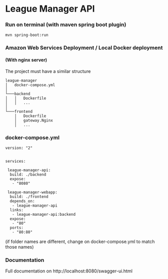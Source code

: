 # League Manager API

### Run on terminal (with maven spring boot plugin)

```Shell
mvn spring-boot:run
```

### Amazon Web Services Deployment / Local Docker deployment
#### (With nginx server)

The project must have a similar structure

```
league-manager
│   docker-compose.yml
│
└───backend
│   │   Dockerfile
│   │   ...
│
└───frontend
    │   Dockerfile
    │   gateway.Nginx
    │   ...
```

### docker-compose.yml

```
version: "2"  
  
  
services:

 league-manager-api:
  build: ./backend
  expose:
   - "8080"
  
 league-manager-webapp:
  build: ./frontend
  depends_on:
   - league-manager-api
  links:
   - league-manager-api:backend
  expose:
   - "80"
  ports:
   - "80:80"

```

(if folder names are different, change on docker-compose.yml to match those names)

### Documentation

Full documentation on http://localhost:8080/swagger-ui.html
